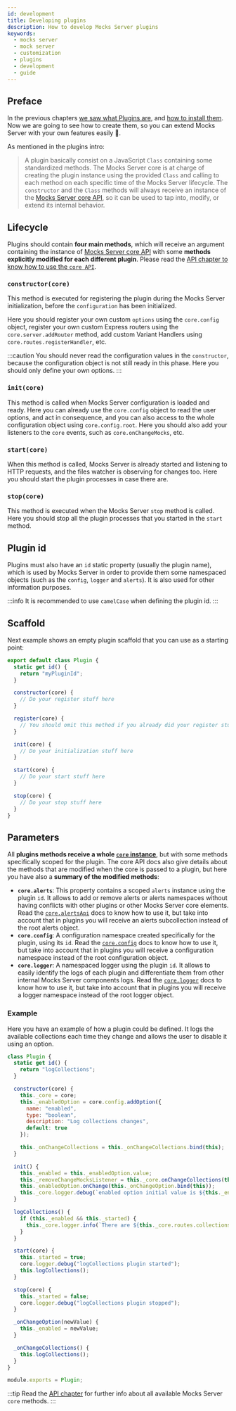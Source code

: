 ```yaml
---
id: development
title: Developing plugins
description: How to develop Mocks Server plugins
keywords:
  - mocks server
  - mock server
  - customization
  - plugins
  - development
  - guide
---
```


## Preface

In the previous chapters [we saw what Plugins are](plugins/intro.md), and [how to install them](plugins/installation.md). Now we are going to see how to create them, so you can extend Mocks Server with your own features easily 🙂.

As mentioned in the plugins intro:

> A plugin basically consist on a JavaScript `Class` containing some standardized methods. The Mocks Server core is at charge of creating the plugin instance using the provided `Class` and calling to each method on each specific time of the Mocks Server lifecycle. The `constructor` and the `Class` methods will always receive an instance of the [Mocks Server core API](api/core.md), so it can be used to tap into, modify, or extend its internal behavior.

## Lifecycle

Plugins should contain __four main methods__, which will receive an argument containing the instance of [Mocks Server core API](api/core.md) with some __methods explicitly modified for each different plugin__. Please read the [API chapter to know how to use the `core API`](api/core.md).

### `constructor(core)`

This method is executed for registering the plugin during the Mocks Server initialization, before the `configuration` has been initialized.

Here you should register your own custom `options` using the `core.config` object, register your own custom Express routers using the `core.server.addRouter` method, add custom Variant Handlers using `core.routes.registerHandler`, etc.

:::caution
You should never read the configuration values in the `constructor`, because the configuration object is not still ready in this phase. Here you should only define your own options.
:::

### `init(core)`

This method is called when Mocks Server configuration is loaded and ready. Here you can already use the `core.config` object to read the user options, and act in consequence, and you can also access to the whole configuration object using `core.config.root`. Here you should also add your listeners to the `core` events, such as `core.onChangeMocks`, etc.

### `start(core)`

When this method is called, Mocks Server is already started and listening to HTTP requests, and the files watcher is observing for changes too. Here you should start the plugin processes in case there are.

### `stop(core)`

This method is executed when the Mocks Server `stop` method is called. Here you should stop all the plugin processes that you started in the `start` method.

## Plugin id

Plugins must also have an `id` static property (usually the plugin name), which is used by Mocks Server in order to provide them some namespaced objects (such as the `config`, `logger` and `alerts`). It is also used for other information purposes.

:::info
It is recommended to use `camelCase` when defining the plugin id.
:::

## Scaffold

Next example shows an empty plugin scaffold that you can use as a starting point:

```javascript
export default class Plugin {
  static get id() {
    return "myPluginId";
  }

  constructor(core) {
    // Do your register stuff here
  }  

  register(core) {
    // You should omit this method if you already did your register stuff in the constructor
  }

  init(core) {
    // Do your initialization stuff here
  }

  start(core) {
    // Do your start stuff here
  }

  stop(core) {
    // Do your stop stuff here
  }
}
```

## Parameters

All __plugins methods receive a whole [`core` instance](api/core.md)__, but with some methods specifically scoped for the plugin. The core API docs also give details about the methods that are modified when the core is passed to a plugin, but here you have also a __summary of the modified methods__:

* __`core.alerts`__: This property contains a scoped `alerts` instance using the plugin `id`. It allows to add or remove alerts or alerts namespaces without having conflicts with other plugins or other Mocks Server core elements. Read the [`core.alertsApi`](api/core.md) docs to know how to use it, but take into account that in plugins you will receive an alerts subcollection instead of the root alerts object.
* __`core.config`__: A configuration namespace created specifically for the plugin, using its `id`. Read the [`core.config`](api/core.md) docs to know how to use it, but take into account that in plugins you will receive a configuration namespace instead of the root configuration object.
* __`core.logger`__: A namespaced logger using the plugin `id`. It allows to easily identify the logs of each plugin and differentiate them from other internal Mocks Server components logs. Read the [`core.logger`](api/core.md) docs to know how to use it, but take into account that in plugins you will receive a logger namespace instead of the root logger object.

### Example

Here you have an example of how a plugin could be defined. It logs the available collections each time they change and allows the user to disable it using an option.

```javascript
class Plugin {
  static get id() {
    return "logCollections";
  }

  constructor(core) {
    this._core = core;
    this._enabledOption = core.config.addOption({
      name: "enabled",
      type: "boolean",
      description: "Log collections changes",
      default: true
    });

    this._onChangeCollections = this._onChangeCollections.bind(this);
  }

  init() {
    this._enabled = this._enabledOption.value;
    this._removeChangeMocksListener = this._core.onChangeCollections(this._onChangeCollections);
    this._enabledOption.onChange(this._onChangeOption.bind(this));
    this._core.logger.debug(`enabled option initial value is ${this._enabled}`);
  }

  logCollections() {
    if (this._enabled && this._started) {
      this._core.logger.info(`There are ${this._core.routes.collections.plain.length} collections available`);
    }
  }

  start(core) {
    this._started = true;
    core.logger.debug("logCollections plugin started");
    this.logCollections();
  }

  stop(core) {
    this._started = false;
    core.logger.debug("logCollections plugin stopped");
  }

  _onChangeOption(newValue) {
    this._enabled = newValue;
  }

  _onChangeCollections() {
    this.logCollections();
  }
}

module.exports = Plugin;
```

:::tip
Read the [API chapter](api/core.md) for further info about all available Mocks Server `core` methods.
:::
